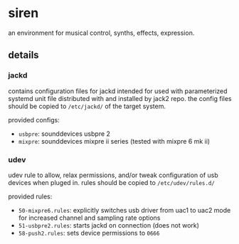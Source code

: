 # siren

an environment for musical control, synths, effects, expression.

## details

### jackd

contains configuration files for jackd intended for used with
parameterized systemd unit file distributed with and installed by
jack2 repo. the config files should be copied to `/etc/jackd/` of the
target system. 

provided configs:

- `usbpre`: sounddevices usbpre 2
- `mixpre`: sounddevices mixpre ii series (tested with mixpre 6 mk ii)

### udev

udev rule to allow, relax permissions, and/or tweak configuration of
usb devices when pluged in. rules should be copied to
`/etc/udev/rules.d/`

provided rules:

- `50-mixpre6.rules`: explicitly switches usb driver from uac1 to uac2
  mode for increased channel and sampling rate options
- `51-usbpre2.rules`: starts jackd on connection (does not work)
- `58-push2.rules`: sets device permissions to `0666`
